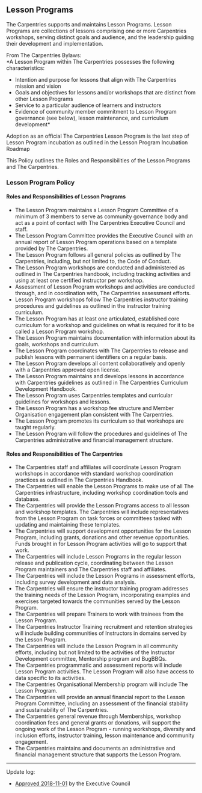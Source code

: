 ## Lesson Programs

The Carpentries supports and maintains Lesson Programs. Lesson Programs are collections of lessons comprising one or more Carpentries workshops, serving distinct goals and audience, and the leadership guiding their development and implementation. 

From The Carpentries Bylaws:  
*A Lesson Program within The Carpentries possesses the following characteristics:  
- Intention and purpose for lessons that align with The Carpentries mission and vision
- Goals and objectives for lessons and/or workshops that are distinct from other Lesson Programs
- Service to a particular audience of learners and instructors
- Evidence of community member commitment to Lesson Program governance (see below), lesson maintenance, and curriculum development*

Adoption as an official The Carpentries Lesson Program is the last step of Lesson Program incubation as outlined in the Lesson Program Incubation Roadmap

This Policy outlines the Roles and Responsibilities of the Lesson Programs and The Carpentries. 

### Lesson Program Policy

#### Roles and Responsibilities of Lesson Programs

- The Lesson Program maintains a Lesson Program Committee of a minimum of 3 members to serve as community governance body and act as a point of contact with The Carpentries Executive Council and staff.
- The Lesson Program Committee provides the Executive Council with an annual report of Lesson Program operations based on a template provided by The Carpentries.
- The Lesson Program follows all general policies as outlined by The Carpentries, including, but not limited to, the Code of Conduct.
- The Lesson Program workshops are conducted and administered as outlined in The Carpentries handbook, including tracking activities and using at least one certified instructor per workshop.
- Assessment of Lesson Program workshops and activities are conducted through, and in coordination with, The Carpentries assessment efforts.
- Lesson Program workshops follow The Carpentries instructor training procedures and guidelines as outlined in the instructor training curriculum. 
- The Lesson Program has at least one articulated, established core curriculum for a workshop and guidelines on what is required for it to be called a Lesson Program workshop.
- The Lesson Program maintains documentation with information about its goals, workshops and curriculum.
- The Lesson Program coordinates with The Carpentries to release and publish lessons with permanent identifiers on a regular basis. 
- The Lesson Program develops all content collaboratively and openly with a Carpentries approved open license.
- The Lesson Program maintains and develops lessons in accordance with Carpentries guidelines as outlined in The Carpentries Curriculum Development Handbook.
- The Lesson Program uses Carpentries templates and curricular guidelines for workshops and lessons.
- The Lesson Program has a workshop fee structure and Member Organisation engagement plan consistent with The Carpentries. 
- The Lesson Program promotes its curriculum so that workshops are taught regularly. 
- The Lesson Program will follow the procedures and guidelines of The Carpentries administrative and financial management structure.
	
#### Roles and Responsibilities of The Carpentries 

- The Carpentries staff and affiliates will coordinate Lesson Program workshops in accordance with standard workshop coordination practices as outlined in The Carpentries Handbook.
- The Carpentries will enable the Lesson Programs to make use of all The Carpentries infrastructure, including workshop coordination tools and database.
- The Carpentries will provide the Lesson Programs access to all lesson and workshop templates. The Carpentries will include representatives from the Lesson Program on task forces or committees tasked with updating and maintaining these templates.
- The Carpentries will support development opportunities for the Lesson Program, including grants, donations and other revenue opportunities. Funds brought in for Lesson Program activities will go to support that work.
- The Carpentries will include Lesson Programs in the regular lesson release and publication cycle, coordinating between the Lesson Program maintainers and The Carpentries staff and affiliates.
- The Carpentries will include the Lesson Programs in assessment efforts, including survey development and data analysis. 
- The Carpentries will ensure the instructor training program addresses the training needs of the Lesson Program, incorporating examples and exercises targeted towards the communities served by the Lesson Program.
- The Carpentries will prepare Trainers to work with trainees from the Lesson Program. 
- The Carpentries Instructor Training recruitment and retention strategies will include building communities of Instructors in domains served by the Lesson Program. 
- The Carpentries will include the Lesson Program in all community efforts, including but not limited to the activities of the Instructor Development committee, Mentorship program and BugBBQs.
- The Carpentries programmatic and assessment reports will include Lesson Program activities. The Lesson Program will also have access to data specific to its activities.
- The Carpentries Organisational Membership program will include The Lesson Program.
- The Carpentries will provide an annual financial report to the Lesson Program Committee, including an assessment of the financial stability and sustainability of The Carpentries.
- The Carpentries general revenue through Memberships, workshop coordination fees and general grants or donations, will support the ongoing work of the Lesson Program - running workshops, diversity and inclusion efforts, instructor training, lesson maintenance and community engagement.  
- The Carpentries maintains and documents an administrative and financial management structure that supports the Lesson Program.

---

Update log:
- [Approved 2018-11-01](https://github.com/carpentries/executive-council-info/issues/5) by the Executive Council






